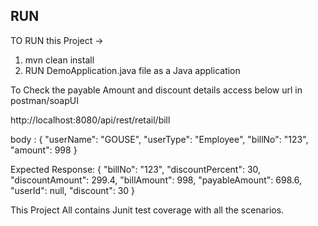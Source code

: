 RUN
---------
TO RUN this Project -> 
1. mvn clean install
2. RUN DemoApplication.java file as a Java application

To Check the payable Amount and discount details access below url in postman/soapUI

http://localhost:8080/api/rest/retail/bill

body :
{
"userName": "GOUSE",
"userType": "Employee",
"billNo": "123",
"amount": 998
}

Expected Response:
{
    "billNo": "123",
    "discountPercent": 30,
    "discountAmount": 299.4,
    "billAmount": 998,
    "payableAmount": 698.6,
    "userId": null,
    "discount": 30
}

This Project All contains Junit test coverage with all the scenarios.